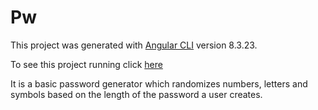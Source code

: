 # Pw

This project was generated with [Angular CLI](https://github.com/angular/angular-cli) version 8.3.23.

To see this project running click [here](https://pw-pi.now.sh)

It is a basic password generator which randomizes numbers, letters and symbols based on the length of the password a user creates.
